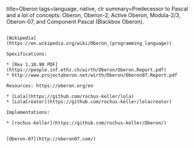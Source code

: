 title=Oberon
tags=language, native, clr
summary=Predecessor to Pascal and a lot of concepts: Oberon, Oberon-2, Active Oberon, Modula-2/3, Oberon-07, and Component Pascal (Blackbox Oberon).
~~~~~~

[Wikipedia](https://en.wikipedia.org/wiki/Oberon_(programming_language))

Specifications:

* [Rev 1.10.90 PDF](https://people.inf.ethz.ch/wirth/Oberon/Oberon.Report.pdf)
* http://www.projectoberon.net/wirth/Oberon/Oberon07.Report.pdf

Resources: https://oberon.org/en

* [Lola](https://github.com/rochus-keller/lola)
* [LolaCreator](https://github.com/rochus-keller/lolacreator)

Implementations:

* [rochus-keller](https://github.com/rochus-keller/Oberon/)


[Oberon-07](http://oberon07.com/)
